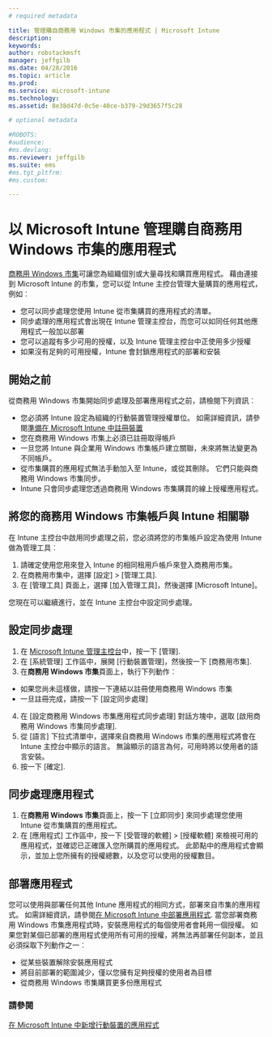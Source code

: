 ```yaml
---
# required metadata

title: 管理購自商務用 Windows 市集的應用程式 | Microsoft Intune
description:
keywords:
author: robstackmsft
manager: jeffgilb
ms.date: 04/28/2016
ms.topic: article
ms.prod:
ms.service: microsoft-intune
ms.technology:
ms.assetid: 8e38d47d-0c5e-40ce-b379-29d3657f5c28

# optional metadata

#ROBOTS:
#audience:
#ms.devlang:
ms.reviewer: jeffgilb
ms.suite: ems
#ms.tgt_pltfrm:
#ms.custom:

---
```


# 以 Microsoft Intune 管理購自商務用 Windows 市集的應用程式
[商務用 Windows 市集](https://www.microsoft.com/business-store)可讓您為組織個別或大量尋找和購買應用程式。 藉由連接到 Microsoft Intune 的市集，您可以從 Intune 主控台管理大量購買的應用程式，例如︰
* 您可以同步處理您使用 Intune 從市集購買的應用程式的清單。
* 同步處理的應用程式會出現在 Intune 管理主控台，而您可以如同任何其他應用程式一般加以部署
* 您可以追蹤有多少可用的授權，以及 Intune 管理主控台中正使用多少授權
* 如果沒有足夠的可用授權，Intune 會封鎖應用程式的部署和安裝

## 開始之前
從商務用 Windows 市集開始同步處理及部署應用程式之前，請檢閱下列資訊︰
* 您必須將 Intune 設定為組織的行動裝置管理授權單位。 如需詳細資訊，請參閱[準備在 Microsoft Intune 中註冊裝置](get-ready-to-enroll-devices-in-microsoft-intune.md)
* 您在商務用 Windows 市集上必須已註冊取得帳戶
* 一旦您將 Intune 與企業用 Windows 市集帳戶建立關聯，未來將無法變更為不同帳戶。
* 從市集購買的應用程式無法手動加入至 Intune，或從其刪除。 它們只能與商務用 Windows 市集同步。
* Intune 只會同步處理您透過商務用 Windows 市集購買的線上授權應用程式。

## 將您的商務用 Windows 市集帳戶與 Intune 相關聯
在 Intune 主控台中啟用同步處理之前，您必須將您的市集帳戶設定為使用 Intune 做為管理工具︰
1. 請確定使用您用來登入 Intune 的相同租用戶帳戶來登入商務用市集。
2. 在商務用市集中，選擇 [設定] > [管理工具].
3. 在 [管理工具] 頁面上，選擇 [加入管理工具]，然後選擇 [Microsoft Intune]。

您現在可以繼續進行，並在 Intune 主控台中設定同步處理。

## 設定同步處理

1. 在 [Microsoft Intune 管理主控台](https://manage.microsoft.com)中，按一下 [管理].
2. 在 [系統管理] 工作區中，展開 [行動裝置管理]，然後按一下 [商務用市集].
3. 在**商務用 Windows 市集**頁面上，執行下列動作︰
* 如果您尚未這樣做，請按一下連結以註冊使用商務用 Windows 市集
* 一旦註冊完成，請按一下 [設定同步處理]
4. 在 [設定商務用 Windows 市集應用程式同步處理] 對話方塊中，選取 [啟用商務用 Windows 市集同步處理].
5. 從 [語言] 下拉式清單中，選擇來自商務用 Windows 市集的應用程式將會在 Intune 主控台中顯示的語言。 無論顯示的語言為何，可用時將以使用者的語言安裝。
6. 按一下 [確定].

## 同步處理應用程式

1. 在**商務用 Windows 市集**頁面上，按一下 [立即同步] 來同步處理您使用 Intune 從市集購買的應用程式。
2. 在 [應用程式] 工作區中，按一下 [受管理的軟體] > [授權軟體] 來檢視可用的應用程式，並確認已正確匯入您所購買的應用程式。
此節點中的應用程式會顯示，並加上您所擁有的授權總數，以及您可以使用的授權數目。

## 部署應用程式

您可以使用與部署任何其他 Intune 應用程式的相同方式，部署來自市集的應用程式。 如需詳細資訊，請參閱[在 Microsoft Intune 中部署應用程式](deploy-apps-in-microsoft-intune.md).
當您部署商務用 Windows 市集應用程式時，安裝應用程式的每個使用者會耗用一個授權。 如果您對某個已部署的應用程式使用所有可用的授權，將無法再部署任何副本，並且必須採取下列動作之一︰
* 從某些裝置解除安裝應用程式
* 將目前部署的範圍減少，僅以您擁有足夠授權的使用者為目標
* 從商務用 Windows 市集購買更多份應用程式


### 請參閱
[在 Microsoft Intune 中新增行動裝置的應用程式](add-apps-for-mobile-devices-in-microsoft-intune.md)




<!--HONumber=May16_HO1-->


